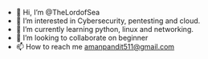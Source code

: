 - 👋 Hi, I’m @TheLordofSea
- 👀 I’m interested in Cybersecurity, pentesting and cloud.
- 🌱 I’m currently learning python, linux and networking. 
- 💞️ I’m looking to collaborate on beginner
- 📫 How to reach me amanpandit511@gmail.com

<!---
TheLordofSea/TheLordofSea is a ✨ special ✨ repository because its `README.md` (this file) appears on your GitHub profile.
You can click the Preview link to take a look at your changes.
--->
